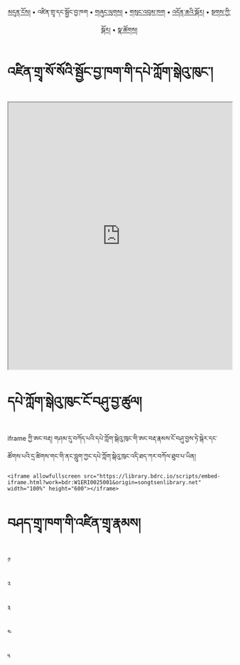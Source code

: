 <p align="center">
  <a href="https://bdrc-reader.github.io/songtsen-library/">མདུན་ངོས།</a> • <span>འཛིན་གྲྭ་དང་སྦྱོང་བྱ་ཁག</span> • <a href="https://bdrc-reader.github.io/songtsen-library/shunglug">གཞུང་ལུགས།</a>  • <a href="https://bdrc-reader.github.io/songtsen-library/sungbum">གསུང་འབུམ་ཁག</a> • <a href="https://bdrc-reader.github.io/songtsen-library/doncha">འདོན་ཆའི་སྐོར།</a> • <a href="https://bdrc-reader.github.io/songtsen-library/tantra">སྔགས་ཀྱི་སྐོར།</a> •  <a href="https://bdrc-reader.github.io/songtsen-library/natsok">སྣ་ཚོགས།</a></p>

# འཛིན་གྲྭ་སོ་སོའི་སྦྱོང་བྱ་ཁག་གི་དཔེ་ཀློག་སྒེའུ་ཁུང་།


<iframe allowfullscreen src="https://library.bdrc.io/scripts/embed-iframe.html?work=bdr:W1ERI0025001&origin=songtsenlibrary.net" width="100%" height="600"></iframe>

<br>

# དཔེ་ཀློག་སྒེའུ་ཁུང་ངོ་བཤུ་བྱ་ཚུལ།

iframe ཀྱི་ཨང་བརྡ། གཤམ་དུ་བཀོད་པའི་དཔེ་ཀློག་སྒེའུ་ཁུང་གི་ཨང་བརྡ་རྣམས་ངོ་བཤུ་བྱས་ཏེ་སྒེར་དང་ཚོགས་པའི་དྲ་ཚིགས་གང་གི་ནང་བླུག་ཀྱང་དཔེ་ཀློག་སྒེའུ་ཁུང་འདི་ཐད་ཀར་བཀོལ་ཐུབ་པ་ཡིན།

```
<iframe allowfullscreen src="https://library.bdrc.io/scripts/embed-iframe.html?work=bdr:W1ERI0025001&origin=songtsenlibrary.net" width="100%" height="600"></iframe>
```

# བཤད་གྲྭ་ཁག་གི་འཛིན་གྲྭ་རྣམས།

༡

༢

༣

༤

༥
